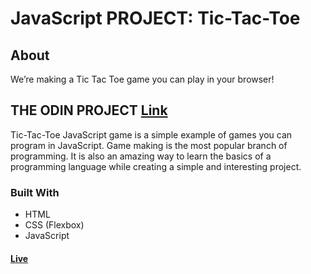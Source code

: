 # JavaScript PROJECT: Tic-Tac-Toe
## About
We’re making a Tic Tac Toe game you can play in your browser!<br>

## THE ODIN PROJECT [Link](https://www.theodinproject.com/lessons/node-path-javascript-tic-tac-toe)<br>
Tic-Tac-Toe JavaScript game is a simple example of games you can program in JavaScript. Game making is the most popular branch of programming. It is also an amazing way to learn the basics of a programming language while creating a simple and interesting project.
### Built With
- HTML <br>
- CSS (Flexbox) <br>
- JavaScript<br>

#### [Live](https://artanmerko.github.io/tic-tac-toe/)
